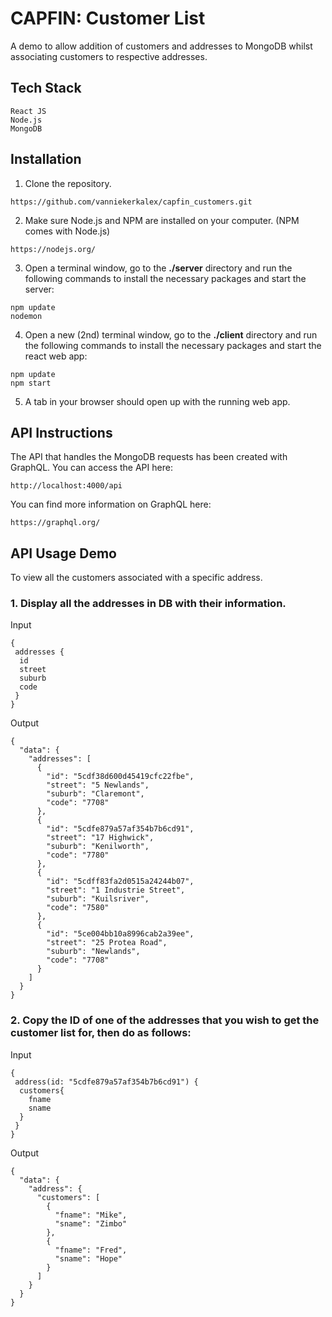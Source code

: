 # CAPFIN: Customer List
A demo to allow addition of customers and addresses to MongoDB whilst associating customers to respective addresses.

## Tech Stack
```
React JS
Node.js
MongoDB
```

## Installation

1. Clone the repository.

```
https://github.com/vanniekerkalex/capfin_customers.git
```

2. Make sure Node.js and NPM are installed on your computer. (NPM comes with Node.js)

```
https://nodejs.org/
```

3. Open a terminal window, go to the **./server** directory and run the following commands to install the necessary packages and start the server:

```
npm update
nodemon
```

4. Open a new (2nd) terminal window, go to the **./client** directory and run the following commands to install the necessary packages and start the react web app:

```
npm update
npm start
```

5. A tab in your browser should open up with the running web app.

## API Instructions

The API that handles the MongoDB requests has been created with GraphQL. You can access the API here:

```
http://localhost:4000/api
```
You can find more information on GraphQL here:
```
https://graphql.org/
```

## API Usage Demo
To view all the customers associated with a specific address.

### 1. Display all the addresses in DB with their information.

Input
```
{
 addresses {
  id
  street
  suburb
  code
 }
}
```
Output
```
{
  "data": {
    "addresses": [
      {
        "id": "5cdf38d600d45419cfc22fbe",
        "street": "5 Newlands",
        "suburb": "Claremont",
        "code": "7708"
      },
      {
        "id": "5cdfe879a57af354b7b6cd91",
        "street": "17 Highwick",
        "suburb": "Kenilworth",
        "code": "7780"
      },
      {
        "id": "5cdff83fa2d0515a24244b07",
        "street": "1 Industrie Street",
        "suburb": "Kuilsriver",
        "code": "7580"
      },
      {
        "id": "5ce004bb10a8996cab2a39ee",
        "street": "25 Protea Road",
        "suburb": "Newlands",
        "code": "7708"
      }
    ]
  }
}
```

### 2. Copy the ID of one of the addresses that you wish to get the customer list for, then do as follows:

Input
```
{
 address(id: "5cdfe879a57af354b7b6cd91") {
  customers{
    fname
    sname 
  }
 }
}
```
Output
```
{
  "data": {
    "address": {
      "customers": [
        {
          "fname": "Mike",
          "sname": "Zimbo"
        },
        {
          "fname": "Fred",
          "sname": "Hope"
        }
      ]
    }
  }
}
```

